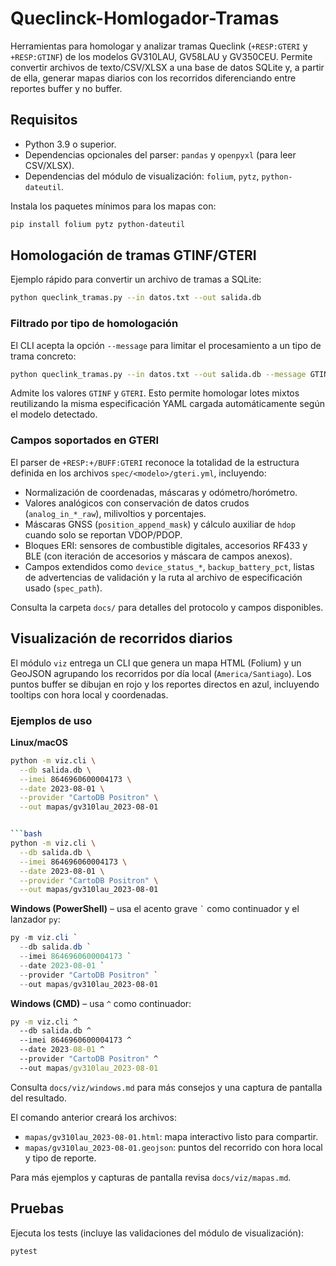 # Queclinck-Homlogador-Tramas

Herramientas para homologar y analizar tramas Queclink (`+RESP:GTERI` y `+RESP:GTINF`) de los
modelos GV310LAU, GV58LAU y GV350CEU. Permite convertir archivos de texto/CSV/XLSX a una base de
datos SQLite y, a partir de ella, generar mapas diarios con los recorridos diferenciando entre
reportes buffer y no buffer.

## Requisitos

- Python 3.9 o superior.
- Dependencias opcionales del parser: `pandas` y `openpyxl` (para leer CSV/XLSX).
- Dependencias del módulo de visualización: `folium`, `pytz`, `python-dateutil`.

Instala los paquetes mínimos para los mapas con:

```bash
pip install folium pytz python-dateutil
```

## Homologación de tramas GTINF/GTERI

Ejemplo rápido para convertir un archivo de tramas a SQLite:

```bash
python queclink_tramas.py --in datos.txt --out salida.db
```

### Filtrado por tipo de homologación

El CLI acepta la opción `--message` para limitar el procesamiento a un tipo de trama concreto:

```bash
python queclink_tramas.py --in datos.txt --out salida.db --message GTINF
```

Admite los valores `GTINF` y `GTERI`. Esto permite homologar lotes mixtos reutilizando la misma
especificación YAML cargada automáticamente según el modelo detectado.

### Campos soportados en GTERI

El parser de `+RESP:+/BUFF:GTERI` reconoce la totalidad de la estructura definida en los archivos
`spec/<modelo>/gteri.yml`, incluyendo:

- Normalización de coordenadas, máscaras y odómetro/horómetro.
- Valores analógicos con conservación de datos crudos (`analog_in_*_raw`), milivoltios y
  porcentajes.
- Máscaras GNSS (`position_append_mask`) y cálculo auxiliar de `hdop` cuando solo se reportan
  VDOP/PDOP.
- Bloques ERI: sensores de combustible digitales, accesorios RF433 y BLE (con iteración de
  accesorios y máscara de campos anexos).
- Campos extendidos como `device_status_*`, `backup_battery_pct`, listas de advertencias de
  validación y la ruta al archivo de especificación usado (`spec_path`).

Consulta la carpeta `docs/` para detalles del protocolo y campos disponibles.

## Visualización de recorridos diarios

El módulo `viz` entrega un CLI que genera un mapa HTML (Folium) y un GeoJSON agrupando los
recorridos por día local (`America/Santiago`). Los puntos buffer se dibujan en rojo y los
reportes directos en azul, incluyendo tooltips con hora local y coordenadas.


### Ejemplos de uso

**Linux/macOS**

```bash
python -m viz.cli \
  --db salida.db \
  --imei 8646960600004173 \
  --date 2023-08-01 \
  --provider "CartoDB Positron" \
  --out mapas/gv310lau_2023-08-01


```bash
python -m viz.cli \
  --db salida.db \
  --imei 864696060004173 \
  --date 2023-08-01 \
  --provider "CartoDB Positron" \
  --out mapas/gv310lau_2023-08-01
```


**Windows (PowerShell)** – usa el acento grave `` ` `` como continuador y el lanzador `py`:

```powershell
py -m viz.cli `
  --db salida.db `
  --imei 8646960600004173 `
  --date 2023-08-01 `
  --provider "CartoDB Positron" `
  --out mapas/gv310lau_2023-08-01
```

**Windows (CMD)** – usa `^` como continuador:

```cmd
py -m viz.cli ^
  --db salida.db ^
  --imei 8646960600004173 ^
  --date 2023-08-01 ^
  --provider "CartoDB Positron" ^
  --out mapas/gv310lau_2023-08-01
```

Consulta `docs/viz/windows.md` para más consejos y una captura de pantalla del resultado.

El comando anterior creará los archivos:

- `mapas/gv310lau_2023-08-01.html`: mapa interactivo listo para compartir.
- `mapas/gv310lau_2023-08-01.geojson`: puntos del recorrido con hora local y tipo de reporte.

Para más ejemplos y capturas de pantalla revisa `docs/viz/mapas.md`.

## Pruebas

Ejecuta los tests (incluye las validaciones del módulo de visualización):

```bash
pytest
```
